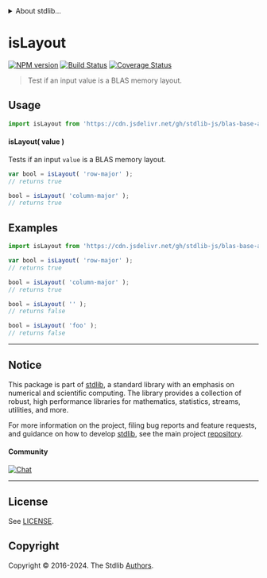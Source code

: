 <!--

@license Apache-2.0

Copyright (c) 2024 The Stdlib Authors.

Licensed under the Apache License, Version 2.0 (the "License");
you may not use this file except in compliance with the License.
You may obtain a copy of the License at

   http://www.apache.org/licenses/LICENSE-2.0

Unless required by applicable law or agreed to in writing, software
distributed under the License is distributed on an "AS IS" BASIS,
WITHOUT WARRANTIES OR CONDITIONS OF ANY KIND, either express or implied.
See the License for the specific language governing permissions and
limitations under the License.

-->


<details>
  <summary>
    About stdlib...
  </summary>
  <p>We believe in a future in which the web is a preferred environment for numerical computation. To help realize this future, we've built stdlib. stdlib is a standard library, with an emphasis on numerical and scientific computation, written in JavaScript (and C) for execution in browsers and in Node.js.</p>
  <p>The library is fully decomposable, being architected in such a way that you can swap out and mix and match APIs and functionality to cater to your exact preferences and use cases.</p>
  <p>When you use stdlib, you can be absolutely certain that you are using the most thorough, rigorous, well-written, studied, documented, tested, measured, and high-quality code out there.</p>
  <p>To join us in bringing numerical computing to the web, get started by checking us out on <a href="https://github.com/stdlib-js/stdlib">GitHub</a>, and please consider <a href="https://opencollective.com/stdlib">financially supporting stdlib</a>. We greatly appreciate your continued support!</p>
</details>

# isLayout

[![NPM version][npm-image]][npm-url] [![Build Status][test-image]][test-url] [![Coverage Status][coverage-image]][coverage-url] <!-- [![dependencies][dependencies-image]][dependencies-url] -->

> Test if an input value is a BLAS memory layout.

<!-- Section to include introductory text. Make sure to keep an empty line after the intro `section` element and another before the `/section` close. -->

<section class="intro">

</section>

<!-- /.intro -->

<!-- Package usage documentation. -->



<section class="usage">

## Usage

```javascript
import isLayout from 'https://cdn.jsdelivr.net/gh/stdlib-js/blas-base-assert-is-layout@deno/mod.js';
```

#### isLayout( value )

Tests if an input `value` is a BLAS memory layout.

```javascript
var bool = isLayout( 'row-major' );
// returns true

bool = isLayout( 'column-major' );
// returns true
```

</section>

<!-- /.usage -->

<!-- Package usage notes. Make sure to keep an empty line after the `section` element and another before the `/section` close. -->

<section class="notes">

</section>

<!-- /.notes -->

<!-- Package usage examples. -->

<section class="examples">

## Examples

<!-- eslint no-undef: "error" -->

```javascript
import isLayout from 'https://cdn.jsdelivr.net/gh/stdlib-js/blas-base-assert-is-layout@deno/mod.js';

var bool = isLayout( 'row-major' );
// returns true

bool = isLayout( 'column-major' );
// returns true

bool = isLayout( '' );
// returns false

bool = isLayout( 'foo' );
// returns false
```

</section>

<!-- /.examples -->

<!-- Section to include cited references. If references are included, add a horizontal rule *before* the section. Make sure to keep an empty line after the `section` element and another before the `/section` close. -->

<section class="references">

</section>

<!-- /.references -->

<!-- Section for related `stdlib` packages. Do not manually edit this section, as it is automatically populated. -->

<section class="related">

</section>

<!-- /.related -->

<!-- Section for all links. Make sure to keep an empty line after the `section` element and another before the `/section` close. -->


<section class="main-repo" >

* * *

## Notice

This package is part of [stdlib][stdlib], a standard library with an emphasis on numerical and scientific computing. The library provides a collection of robust, high performance libraries for mathematics, statistics, streams, utilities, and more.

For more information on the project, filing bug reports and feature requests, and guidance on how to develop [stdlib][stdlib], see the main project [repository][stdlib].

#### Community

[![Chat][chat-image]][chat-url]

---

## License

See [LICENSE][stdlib-license].


## Copyright

Copyright &copy; 2016-2024. The Stdlib [Authors][stdlib-authors].

</section>

<!-- /.stdlib -->

<!-- Section for all links. Make sure to keep an empty line after the `section` element and another before the `/section` close. -->

<section class="links">

[npm-image]: http://img.shields.io/npm/v/@stdlib/blas-base-assert-is-layout.svg
[npm-url]: https://npmjs.org/package/@stdlib/blas-base-assert-is-layout

[test-image]: https://github.com/stdlib-js/blas-base-assert-is-layout/actions/workflows/test.yml/badge.svg?branch=main
[test-url]: https://github.com/stdlib-js/blas-base-assert-is-layout/actions/workflows/test.yml?query=branch:main

[coverage-image]: https://img.shields.io/codecov/c/github/stdlib-js/blas-base-assert-is-layout/main.svg
[coverage-url]: https://codecov.io/github/stdlib-js/blas-base-assert-is-layout?branch=main

<!--

[dependencies-image]: https://img.shields.io/david/stdlib-js/blas-base-assert-is-layout.svg
[dependencies-url]: https://david-dm.org/stdlib-js/blas-base-assert-is-layout/main

-->

[chat-image]: https://img.shields.io/gitter/room/stdlib-js/stdlib.svg
[chat-url]: https://app.gitter.im/#/room/#stdlib-js_stdlib:gitter.im

[stdlib]: https://github.com/stdlib-js/stdlib

[stdlib-authors]: https://github.com/stdlib-js/stdlib/graphs/contributors

[umd]: https://github.com/umdjs/umd
[es-module]: https://developer.mozilla.org/en-US/docs/Web/JavaScript/Guide/Modules

[deno-url]: https://github.com/stdlib-js/blas-base-assert-is-layout/tree/deno
[deno-readme]: https://github.com/stdlib-js/blas-base-assert-is-layout/blob/deno/README.md
[umd-url]: https://github.com/stdlib-js/blas-base-assert-is-layout/tree/umd
[umd-readme]: https://github.com/stdlib-js/blas-base-assert-is-layout/blob/umd/README.md
[esm-url]: https://github.com/stdlib-js/blas-base-assert-is-layout/tree/esm
[esm-readme]: https://github.com/stdlib-js/blas-base-assert-is-layout/blob/esm/README.md
[branches-url]: https://github.com/stdlib-js/blas-base-assert-is-layout/blob/main/branches.md

[stdlib-license]: https://raw.githubusercontent.com/stdlib-js/blas-base-assert-is-layout/main/LICENSE

</section>

<!-- /.links -->
